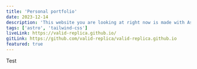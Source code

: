 ```yaml
---
title: 'Personal portfolio'
date: 2023-12-14
description: 'This website you are looking at right now is made with Astro and Tailwind CSS'
tags: ['astro', 'tailwind-css']
liveLink: https://valid-replica.github.io/
gitLink: https://github.com/valid-replica/valid-replica.github.io
featured: true
---
```


Test
